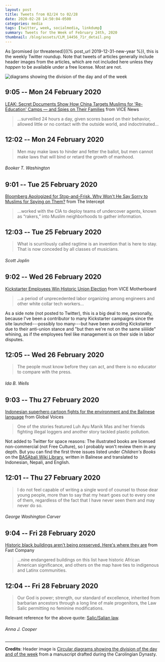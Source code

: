 ```yaml
---
layout: post
title: Tweets from 02/24 to 02/28
date: 2020-02-28 14:50:04-0500
categories: media
tags: [twitter, week, socialmedia, linkdump]
summary: Tweets for the Week of February 24th, 2020
thumbnail: /blog/assets/CLM_14456_71r_detail.png
---
```


As [promised (or threatened)]({% post_url 2019-12-31-new-year %}), this is the weekly Twitter roundup.  Note that tweets of articles generally include header images from the articles, which are not included here unless they *happen* to be available under a free license.  Most are not.

![diagrams showing the division of the day and of the week](/blog/assets/CLM_14456_71r_detail.png "diagrams showing the division of the day and of the week")

## 9:05 -- Mon 24 February 2020

[<i class="fab fa-twitter-square"></i>](https://twitter.com/jcolag/status/1231943109346381824) [LEAK: Secret Documents Show How China Targets Muslims for 'Re-Education' Camps — and Spies on Their Families](https://www.vice.com/en_us/article/epgadw/leak-secret-documents-show-how-china-targets-muslims-for-re-education-camps-and-spies-on-their-families) from VICE News

 > ...surveilled 24 hours a day, given scores based on their behavior, allowed little or no contact with the outside world, and indoctrinated...

## 12:02 -- Mon 24 February 2020

[<i class="fab fa-twitter"></i>](https://twitter.com/jcolag/status/1231987652792061954)

 > Men may make laws to hinder and fetter the ballot, but men cannot make laws that will bind or retard the growth of manhood.

###### Booker T. Washington

## 9:01 -- Tue 25 February 2020

[<i class="fab fa-twitter-square"></i>](https://twitter.com/jcolag/status/1232304490327498755) [Bloomberg Apologized for Stop-and-Frisk. Why Won't He Say Sorry to Muslims for Spying on Them?](https://theintercept.com/2020/02/17/mike-bloomberg-new-york-muslim-surveillance/) from The Intercept

 > ...worked with the CIA to deploy teams of undercover agents, known as “rakers,” into Muslim neighborhoods to gather information.

## 12:03 -- Tue 25 February 2020

[<i class="fab fa-twitter"></i>](https://twitter.com/jcolag/status/1232350292219330566)

 > What is scurrilously called ragtime is an invention that is here to stay. That is now conceded by all classes of musicians.

###### Scott Joplin

## 9:02 -- Wed 26 February 2020

[<i class="fab fa-twitter-square"></i>](https://twitter.com/jcolag/status/1232667130069442567) [Kickstarter Employees Win Historic Union Election](https://www.vice.com/en_us/article/3a8pp5/kickstarter-employees-win-historic-union-election) from VICE Motherboard

 > ...a period of unprecedented labor organizing among engineers and other white collar tech workers...

As a side note (not posted to Twitter), this is a big deal to me, personally, because I've been a contributor to many Kickstarter campaigns since the site launched---possibly too many---but have been avoiding Kickstarter due to their anti-union stance and "but then we're not on the same siiiiide" whining, as if the employees feel like management is on their side in labor disputes.

## 12:05 -- Wed 26 February 2020

[<i class="fab fa-twitter"></i>](https://twitter.com/jcolag/status/1232713183506288640)

 > The people must know before they can act, and there is no educator to compare with the press.

###### Ida B. Wells

## 9:03 -- Thu 27 February 2020

[<i class="fab fa-twitter-square"></i>](https://twitter.com/jcolag/status/1233029769513635842) [Indonesian superhero cartoon fights for the environment and the Balinese language](https://globalvoices.org/2020/02/19/indonesian-superhero-cartoon-fights-for-the-environment-and-the-balinese-language/) from Global Voices

 > One of the stories featured Luh Ayu Manik Mas and her friends fighting illegal loggers and another story tackled plastic pollution.

Not added to Twitter for space reasons:  The illustrated books are licensed non-commercial (not Free Culture), so I probably won't review them in any depth.  But you can find the first three issues listed under *Children's Books* on the [BASAbali Wiki Library](https://dictionary.basabali.org/Library), written in Balinese and translated to Indonesian, Nepali, and English.

## 12:01 -- Thu 27 February 2020

[<i class="fab fa-twitter"></i>](https://twitter.com/jcolag/status/1233074564931948545)

 > I do not feel capable of writing a single word of counsel to those dear young people, more than to say that my heart goes out to every one of them, regardless of the fact that I have never seen them and may never do so.

###### George Washington Carver

## 9:04 -- Fri 28 February 2020

[<i class="fab fa-twitter-square"></i>](https://twitter.com/jcolag/status/1233392409150545920) [Historic black buildings aren't being preserved. Here's where they are](https://www.fastcompany.com/90465791/historic-black-buildings-arent-being-preserved-heres-where-they-are) from Fast Company

 > ...nine endangered buildings on this list have historic African American significance, and others on the map have ties to indigenous and Latinx communities.

## 12:04 -- Fri 28 February 2020

[<i class="fab fa-twitter"></i>](https://twitter.com/jcolag/status/1233437707701047297)

 > Our God is power; strength, our standard of excellence, inherited from barbarian ancestors through a long line of male progenitors, the Law Salic permitting no feminine modifications.

Relevant reference for the above quote:  [Salic/Salian law](https://en.wikipedia.org/wiki/Salic_law).

###### Anna J. Cooper

* * *

**Credits**:  Header image is [Circular diagrams showing the division of the day and of the week](https://en.wikipedia.org/wiki/Week#/media/File:CLM_14456_71r_detail.jpg) from a manuscript drafted during the Carolingian Dynasty.
